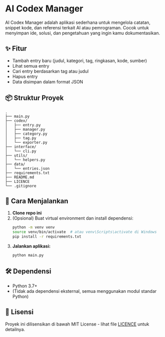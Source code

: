 # AI Codex Manager

AI Codex Manager adalah aplikasi sederhana untuk mengelola catatan, snippet kode, dan referensi terkait AI atau pemrograman. Cocok untuk menyimpan ide, solusi, dan pengetahuan yang ingin kamu dokumentasikan.

## ✨ Fitur

- Tambah entry baru (judul, kategori, tag, ringkasan, kode, sumber)
- Lihat semua entry
- Cari entry berdasarkan tag atau judul
- Hapus entry
- Data disimpan dalam format JSON

## 📦 Struktur Proyek

```
.
├── main.py
├── codex/
│   ├── entry.py
│   ├── manager.py
│   ├── category.py
│   ├── tag.py
│   └── exporter.py
├── interface/
│   └── cli.py
├── utils/
│   └── helpers.py
├── data/
│   └── entries.json
├── requirements.txt
├── README.md
├── LICENCE
└── .gitignore
```

## 🚀 Cara Menjalankan

1. **Clone repo ini**
2. (Opsional) Buat virtual environment dan install dependensi:
    ```sh
    python -m venv venv
    source venv/bin/activate  # atau venv\Scripts\activate di Windows
    pip install -r requirements.txt
    ```
3. **Jalankan aplikasi:**
    ```sh
    python main.py
    ```

## 🛠️ Dependensi

- Python 3.7+
- (Tidak ada dependensi eksternal, semua menggunakan modul standar Python)

## 📜 Lisensi

Proyek ini dilisensikan di bawah MIT License - lihat file [LICENCE](LICENCE) untuk detailnya.